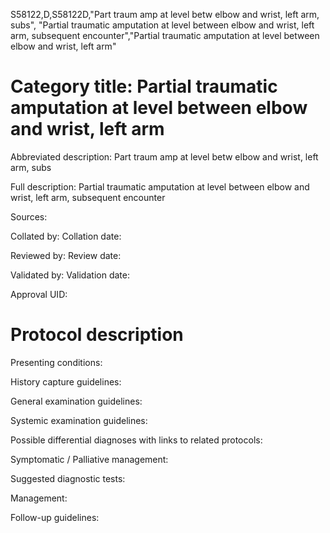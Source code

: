 S58122,D,S58122D,"Part traum amp at level betw elbow and wrist, left arm, subs", "Partial traumatic amputation at level between elbow and wrist, left arm, subsequent encounter","Partial traumatic amputation at level between elbow and wrist, left arm"
# Category title: Partial traumatic amputation at level between elbow and wrist, left arm

Abbreviated description: Part traum amp at level betw elbow and wrist, left arm, subs

Full description: Partial traumatic amputation at level between elbow and wrist, left arm, subsequent encounter

Sources:

Collated by:
Collation date:

Reviewed by:
Review date:

Validated by:
Validation date:

Approval UID:

# Protocol description

Presenting conditions:

History capture guidelines:

General examination guidelines:

Systemic examination guidelines:

Possible differential diagnoses with links to related protocols:

Symptomatic / Palliative management:

Suggested diagnostic tests:

Management:

Follow-up guidelines:
